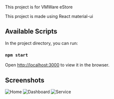 This project is for VMWare eStore 

This project is made using React material-ui

## Available Scripts

In the project directory, you can run:

### `npm start`

Open [http://localhost:3000](http://localhost:3000) to view it in the browser.

## Screenshots

![Home](https://github.com/likewagon/losangeles-estore/tree/master/src/assets/readmeassets/home.png)
![Dashboard](https://github.com/likewagon/losangeles-estore/tree/master/src/assets/readmeassets/dashboard.png)
![Service](https://github.com/likewagon/losangeles-estore/tree/master/src/assets/readmeassets/service.png)

